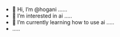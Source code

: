 - 👋 Hi, I’m @hogani ......
- 👀 I’m interested in ai .....
- 🌱 I’m currently learning how to use ai .....
- .....
  

<!---
hogani/hogani is a ✨ special ✨ repository because its `README.md` (this file) appears on your GitHub profile.
You can click the Preview link to take a look at your changes.
--->
